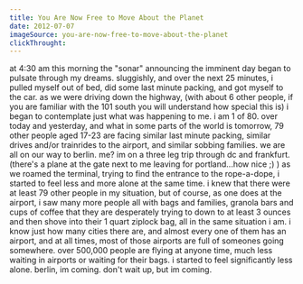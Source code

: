 ```yaml
---
title: You Are Now Free to Move About the Planet
date: 2012-07-07
imageSource: you-are-now-free-to-move-about-the-planet
clickThrought:
---
```


at 4:30 am this morning the "sonar" announcing the imminent day began to pulsate through my dreams. sluggishly, and over the next 25 minutes, i pulled myself out of bed, did some last minute packing, and got myself to the car. as we were driving down the highway, (with about 6 other people, if you are familiar with the 101 south you will understand how special this is) i began to contemplate just what was happening to me. i am 1 of 80. over today and yesterday, and what in some parts of the world is tomorrow, 79 other people aged 17-23 are facing similar last minute packing, similar drives and/or trainrides to the airport, and similar sobbing families. we are all on our way to berlin. me? im on a three leg trip through dc and frankfurt. (there's a plane at the gate next to me leaving for portland...how nice ;) ) as we roamed the terminal, trying to find the entrance to the rope-a-dope, i started to feel less and more alone at the same time. i knew that there were at least 79 other people in my situation, but of course, as one does at the airport, i saw many more people all with bags and families, granola bars and cups of coffee that they are desperately trying to down to at least 3 ounces and then shove into their 1 quart ziplock bag, all in the same situation i am. i know just how many cities there are, and almost every one of them has an airport, and at all times, most of those airports are full of someones going somewhere. over 500,000 people are flying at anyone time, much less waiting in airports or waiting for their bags. i started to feel significantly less alone. berlin, im coming. don't wait up, but im coming.